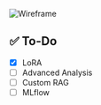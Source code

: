 ![Wireframe](https://raw.githubusercontent.com/Desire32/lora-ml-transfomers/main/examples/wireframe.png)

## ✅ To-Do

- [x] LoRA
- [ ] Advanced Analysis
- [ ] Custom RAG
- [ ] MLflow
